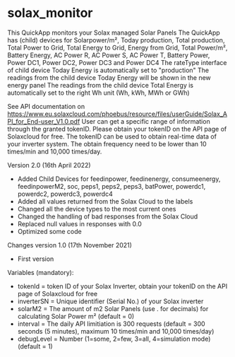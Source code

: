 # solax_monitor

This QuickApp monitors your Solax managed Solar Panels
The QuickApp has (child) devices for Solarpower/m², Today production, Total production, Total Power to Grid, Total Energy to Grid, Energy from Grid, Total Power/m², Battery Energy, AC Power R, AC Power S, AC Power T, Battery Power, Power DC1, Power DC2, Power DC3 and Power DC4
The rateType interface of child device Today Energy is automatically set to "production"
The readings from the child device Today Energy will be shown in the new energy panel 
The readings from the child device Total Energy is automatically set to the right Wh unit (Wh, kWh, MWh or GWh) 

See API documentation on https://www.eu.solaxcloud.com/phoebus/resource/files/userGuide/Solax_API_for_End-user_V1.0.pdf
User can get a specific range of information through the granted tokenID. Please obtain your tokenID on the API page of Solaxcloud for free.
The tokenID can be used to obtain real-time data of your inverter system. The obtain frequency need to be lower than 10 times/min and 10,000 times/day.


Version 2.0 (16th April 2022)
- Added Child Devices for feedinpower, feedinenergy, consumeenergy, feedinpowerM2, soc, peps1, peps2, peps3, batPower, powerdc1, powerdc2, powerdc3, powerdc4
- Added all values returned from the Solax Cloud to the labels
- Changed all the device types to the most current ones
- Changed the handling of bad responses from the Solax Cloud
- Replaced null values in responses with 0.0
- Optimized some code

Changes version 1.0 (17th November 2021)
- First version


Variables (mandatory): 
- tokenId = token ID of your Solax Inverter, obtain your tokenID on the API page of Solaxcloud for free
- inverterSN = Unique identifier (Serial No.) of your Solax inverter
- solarM2 = The amount of m2 Solar Panels (use . for decimals) for calculating Solar Power m² (default = 0)
- interval = The daily API limitiation is 300 requests (default = 300 seconds (5 minutes), maximum 10 times/min and 10,000 times/day)
- debugLevel = Number (1=some, 2=few, 3=all, 4=simulation mode) (default = 1)
